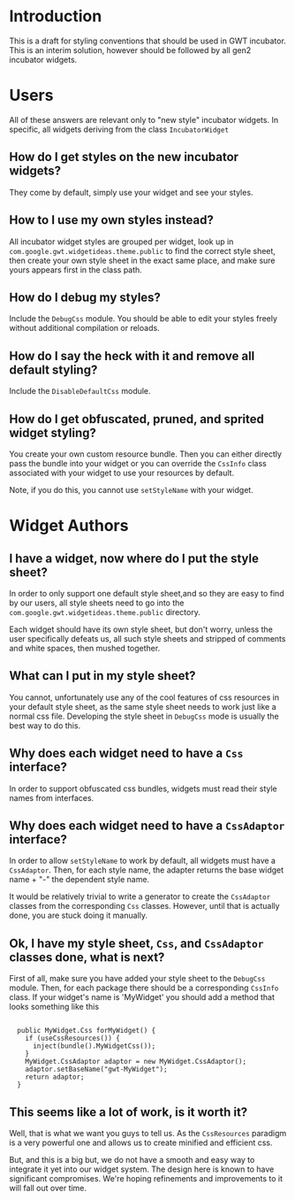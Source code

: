 # Introduction #
This is a draft for styling conventions that should be used in GWT incubator. This is an interim solution, however should be followed by all gen2 incubator widgets.

# Users #
All of these answers are relevant only to "new style" incubator widgets. In specific, all widgets deriving from the class `IncubatorWidget`

## How do I get styles on the new incubator widgets? ##
They come by default, simply use your widget and see your styles.

## How to I use my own styles instead? ##
All incubator widget styles are grouped per widget, look up in `com.google.gwt.widgetideas.theme.public` to find the correct style sheet, then create your own style sheet in the exact same place, and make sure yours appears first in the class path.

## How do I debug my styles? ##
Include the `DebugCss` module. You should be able to edit your styles freely without additional compilation or reloads.

## How do I say the heck with it and remove all default styling? ##
Include the `DisableDefaultCss` module.

## How do I get obfuscated, pruned, and sprited widget styling? ##
You create your own custom resource bundle. Then you can either directly pass the bundle into your widget or you can override the `CssInfo` class associated with your widget to use your resources by default.

Note, if you do this, you cannot use `setStyleName` with your widget.

# Widget Authors #
## I have a widget, now where do I put the style sheet? ##
In order to only support one default style sheet,and so they are easy to find by our users, all style sheets need to go into the `com.google.gwt.widgetideas.theme.public` directory.

Each widget should have its own style sheet, but don't worry, unless the user specifically defeats us, all such style sheets and stripped of comments and white spaces, then mushed together.

## What can I put in my style sheet? ##
You cannot, unfortunately use any of the cool features of css resources in your default style sheet, as the same style sheet needs to work just like a normal css file. Developing the style sheet in `DebugCss` mode is usually the best way to do this.

## Why does each widget need to have a `Css` interface? ##
In order to support obfuscated css bundles, widgets must read their style names from interfaces.

## Why does each widget need to have a `CssAdaptor` interface? ##
In order to allow `setStyleName` to work by default, all widgets must have a `CssAdaptor`.  Then, for each style name, the adapter returns the base widget name + "-" the dependent style name.

It would be relatively trivial to write a generator to create the `CssAdaptor` classes from the corresponding `Css` classes. However, until that is actually done, you are stuck doing it manually.

## Ok, I have my style sheet, `Css`, and `CssAdaptor` classes done, what is next? ##
First of all, make sure you have added your style sheet to the `DebugCss` module.
Then, for each package there should be a corresponding `CssInfo` class. If your widget's name is 'MyWidget' you should add a method that looks something like this
```

  public MyWidget.Css forMyWidget() {
    if (useCssResources()) {
      inject(bundle().MyWidgetCss());
    }
    MyWidget.CssAdaptor adaptor = new MyWidget.CssAdaptor();
    adaptor.setBaseName("gwt-MyWidget");
    return adaptor;
  }
```

## This seems like a lot of work, is it worth it? ##
Well, that is what we want you guys to tell us. As the `CssResources` paradigm is a very powerful one and allows us to create minified and efficient css.

But, and this is a big but, we do not have a smooth and easy way to integrate it yet into our widget system. The design here is known to have significant compromises.  We're hoping refinements and improvements to it will fall out over time.